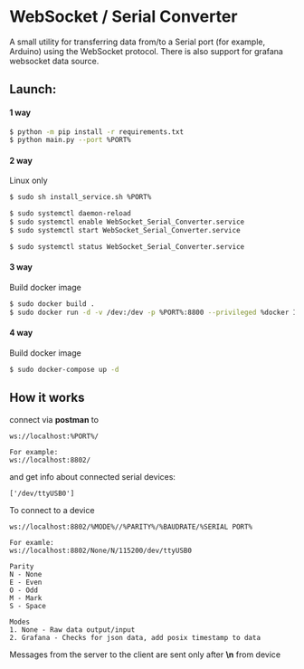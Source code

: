 # WebSocket / Serial Converter
A small utility for transferring data from/to a Serial port (for example, Arduino) using the WebSocket protocol. There is also support for grafana websocket data source.
## Launch: 
#### 1 way
``` bash
$ python -m pip install -r requirements.txt
$ python main.py --port %PORT%
```
#### 2 way
Linux only
``` bash
$ sudo sh install_service.sh %PORT%

$ sudo systemctl daemon-reload
$ sudo systemctl enable WebSocket_Serial_Converter.service
$ sudo systemctl start WebSocket_Serial_Converter.service

$ sudo systemctl status WebSocket_Serial_Converter.service
```
#### 3 way
Build docker image
``` bash
$ sudo docker build .
$ sudo docker run -d -v /dev:/dev -p %PORT%:8800 --privileged %docker ID%
```

#### 4 way
Build docker image
``` bash
$ sudo docker-compose up -d
```
## How it works
connect via **postman** to
```
ws://localhost:%PORT%/

For example:
ws://localhost:8802/
```
and get info about connected serial devices:
``` Example!
['/dev/ttyUSB0']
```
To connect to a device
```
ws://localhost:8802/%MODE%//%PARITY%/%BAUDRATE/%SERIAL PORT%

For examle:
ws://localhost:8802/None/N/115200/dev/ttyUSB0
```
```
Parity
N - None
E - Even
O - Odd
M - Mark
S - Space

Modes
1. None - Raw data output/input
2. Grafana - Checks for json data, add posix timestamp to data
```

Messages from the server to the client are sent only after **\n** from device
